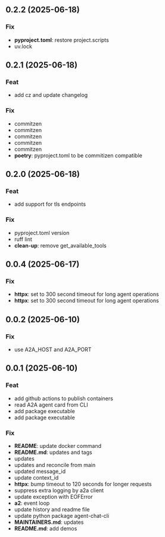## 0.2.2 (2025-06-18)

### Fix

- **pyproject.toml**: restore project.scripts
- uv.lock

## 0.2.1 (2025-06-18)

### Feat

- add cz and update changelog

### Fix

- commitzen
- commitzen
- commitzen
- commitzen
- commitzen
- **poetry**: pyproject.toml to be commitizen compatible

## 0.2.0 (2025-06-18)

### Feat

- add support for tls endpoints

### Fix

- pyproject.toml version
- ruff lint
- **clean-up**: remove get_available_tools

## 0.0.4 (2025-06-17)

### Fix

- **httpx**: set to 300 second timeout for long agent operations
- **httpx**: set to 300 second timeout for long agent operations

## 0.0.2 (2025-06-10)

### Fix

- use A2A_HOST and A2A_PORT

## 0.0.1 (2025-06-10)

### Feat

- add github actions to publish containers
- read A2A agent card from CLI
- add package executable
- add package executable

### Fix

- **README**: update docker command
- **README.md**: updates and tags
- updates
- updates and reconcile from main
- updated message_id
- update context_id
- **httpx**: bump timeout to 120 seconds for longer requests
- suppress extra logging by a2a client
- update exception with EOFError
- **a2**: event loop
- update history and readme file
- update python package agent-chat-cli
- **MAINTAINERS.md**: updates
- **README.md**: add demos
